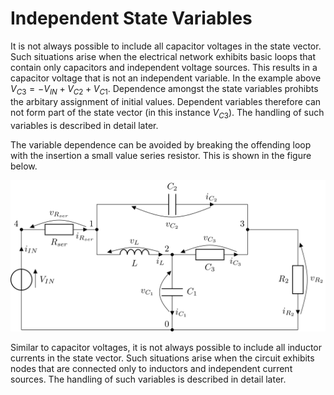 # Independent State Variables
It is not always possible to include all capacitor voltages in the state vector. Such situations arise when the electrical network exhibits basic loops that contain only capacitors and independent voltage sources. This results in a capacitor voltage that is not an independent variable. In the example above $`V_{C3} = -V_{IN} + V_{C2} + V_{C1}`$. Dependence amongst the state variables prohibts the arbitary assignment of initial values. Dependent variables therefore can not form part of the state vector (in this instance $`V_{C3}`$). The handling of such variables is described in detail later.

The variable dependence can be avoided by breaking the offending loop with the insertion a small value series resistor. This is shown in the figure below.

![Example electrical network.](/assets/circuit1_rser_tex.svg)

Similar to capacitor voltages, it is not always possible to include all inductor currents in the state vector. Such situations arise when the circuit exhibits nodes that are connected only to inductors and independent current sources. The handling of such variables is described in detail later.